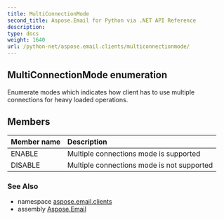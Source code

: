 ```yaml
---
title: MultiConnectionMode
second_title: Aspose.Email for Python via .NET API Reference
description: 
type: docs
weight: 1640
url: /python-net/aspose.email.clients/multiconnectionmode/
---
```


## MultiConnectionMode enumeration

Enumerate modes which indicates how client has to use multiple connections for heavy loaded operations.

## Members
| Member name | Description |
| :- | :- |
|ENABLE|Multiple connections mode is supported|
|DISABLE|Multiple connections mode is not supported|

### See Also

* namespace [aspose.email.clients](/email/python-net/aspose.email.clients/)
* assembly [Aspose.Email](/email/python-net/)

